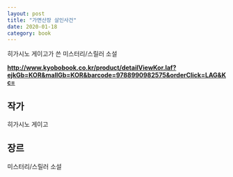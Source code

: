 ```yaml
---
layout: post
title: "가면산장 살인사건"
date: 2020-01-18
category: book
---
```


히가시노 게이고가 쓴 미스터리/스릴러 소설

**<http://www.kyobobook.co.kr/product/detailViewKor.laf?ejkGb=KOR&mallGb=KOR&barcode=9788990982575&orderClick=LAG&Kc=>**

## 작가
히가시노 게이고

## 장르
미스터리/스릴러 소설